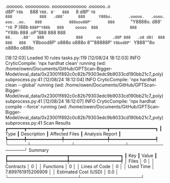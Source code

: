 

  .oooooo.    ooooooooo.   ooooooooooooo  .oooooo..o                                 
 d8P'  `Y8b   `888   `Y88. 8'   888   `8 d8P'    `Y8                                 
888            888   .d88'      888      Y88bo.       .ooooo.   .oooo.   ooo. .oo.   
888            888ooo88P'       888       `"Y8888o.  d88' `"Y8 `P  )88b  `888P"Y88b  
888     ooooo  888              888           `"Y88b 888        .oP"888   888   888  
`88.    .88'   888              888      oo     .d8P 888   .o8 d8(  888   888   888  
 `Y8bood8P'   o888o            o888o     8""88888P'  `Y8bod8P' `Y888""8o o888o o888o                                                        


                                                                   

[18:12:03] Loaded 10 rules                                                                                                                                                                             tasks.py:119
[12/08/24 18:12:03] INFO     CryticCompile: 'npx hardhat clean' running (wd: /home/owen/Documents/GitHub/GPTScan-Bigger-Model/eval_data/0x23001f892c0c82b79303edc9b9033cd190bb21c7_poly)           subprocess.py:41
[12/08/24 18:12:04] INFO     CryticCompile: 'npx hardhat clean --global' running (wd: /home/owen/Documents/GitHub/GPTScan-Bigger-Model/eval_data/0x23001f892c0c82b79303edc9b9033cd190bb21c7_poly)  subprocess.py:41
[12/08/24 18:12:07] INFO     CryticCompile: 'npx hardhat compile --force' running (wd: /home/owen/Documents/GitHub/GPTScan-Bigger-Model/eval_data/0x23001f892c0c82b79303edc9b9033cd190bb21c7_poly) subprocess.py:41
                      Scan Results                       
┏━━━━━━┳━━━━━━━━━━━━━┳━━━━━━━━━━━━━━━━┳━━━━━━━━━━━━━━━━━┓
┃ Type ┃ Description ┃ Affected Files ┃ Analysis Report ┃
┡━━━━━━╇━━━━━━━━━━━━━╇━━━━━━━━━━━━━━━━╇━━━━━━━━━━━━━━━━━┩
└──────┴─────────────┴────────────────┴─────────────────┘
                  Summary                   
┏━━━━━━━━━━━━━━━━━━━━━━┳━━━━━━━━━━━━━━━━━━━┓
┃ Key                  ┃ Value             ┃
┡━━━━━━━━━━━━━━━━━━━━━━╇━━━━━━━━━━━━━━━━━━━┩
│ Files                │ 0                 │
│ Contracts            │ 0                 │
│ Functions            │ 0                 │
│ Lines of Code        │ 0                 │
│ Used Time            │ 7.899761915206909 │
│ Estimated Cost (USD) │ 0.0               │
└──────────────────────┴───────────────────┘
